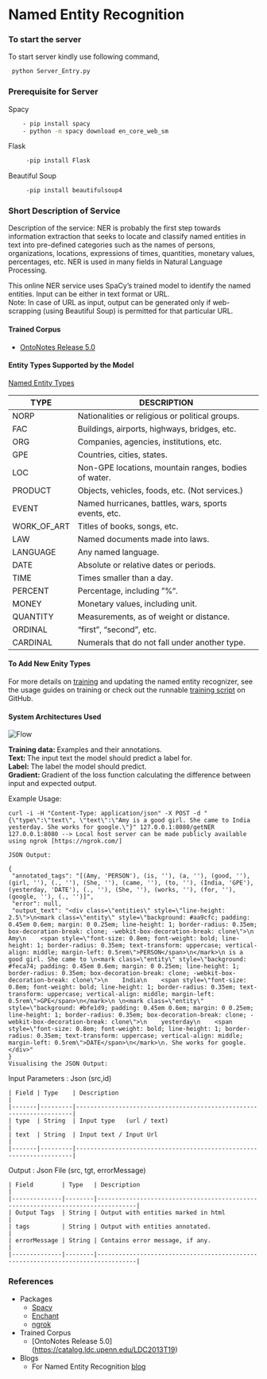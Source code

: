 # Named Entity Recognition

### To start the server 

To start server kindly use following command, 

```bash
 python Server_Entry.py
```

### Prerequisite for Server
	
Spacy </br>
```bash
    - pip install spacy 
    - python -m spacy download en_core_web_sm 
```
Flask </br>
```bash
     -pip install Flask
```
Beautiful Soup </br>
```bash
     -pip install beautifulsoup4
```
### Short Description of Service

Description of the service:</u> NER is probably the first step towards information extraction that seeks to locate and classify named entities in text into pre-defined categories such as the names of persons, organizations, locations, expressions of times, quantities, monetary values, percentages, etc. NER is used in many fields in Natural Language Processing.

This online NER service uses SpaCy’s trained model to identify the named entities. Input can be either in text format or URL. </br>
Note: In case of URL as input, output can be generated only if web-scrapping (using Beautiful Soup) is permitted for that particular URL.

#### Trained Corpus 
- [OntoNotes Release 5.0](https://catalog.ldc.upenn.edu/LDC2013T19)

#### Entity Types Supported by the Model

 [Named Entity Types](https://spacy.io/api/annotation#section-named-entities)

| TYPE	           | DESCRIPTION	                                                 |
|------------------|---------------------------------------------------------------|
|NORP		           |Nationalities or religious or political groups.	               |
|FAC		           |Buildings, airports, highways, bridges, etc.   	               | 	
|ORG		           |Companies, agencies, institutions, etc.	      	               |
|GPE		           |Countries, cities, states.	                  	               |
|LOC		           |Non-GPE locations, mountain ranges, bodies of water.	         |	
|PRODUCT		       |Objects, vehicles, foods, etc. (Not services.)		             |
|EVENT		         |Named hurricanes, battles, wars, sports events, etc.		       |
|WORK_OF_ART		   |Titles of books, songs, etc.	                 	               |
|LAW		           |Named documents made into laws.	              	               |
|LANGUAGE          |Any named language.	                          	               |
|DATE		           |Absolute or relative dates or periods.	        	             |
|TIME		           |Times smaller than a day.	                  	                 |
|PERCENT	         |Percentage, including ”%“.	                	                 |
|MONEY		         |Monetary values, including unit.	            	               |
|QUANTITY	         |Measurements, as of weight or distance.	       	               |
|ORDINAL	         |“first”, “second”, etc.	                     	                 |
|CARDINAL          |Numerals that do not fall under another type.		               |

#### To Add New Enity Types
For more details on [training](https://spacy.io/usage/training) and updating the named entity recognizer, see the usage guides on training or check out the runnable [training script](https://github.com/explosion/spaCy/blob/master/examples/training/train_ner.py) on GitHub.


#### System Architectures Used

![Flow](https://spacy.io/training-73950e71e6b59678754a87d6cf1481f9.svg)

<b>Training data: </b> Examples and their annotations. </br>
<b>Text: </b>The input text the model should predict a label for. </br>
<b>Label: </b>The label the model should predict. </br>
<b>Gradient: </b> Gradient of the loss function calculating the difference between input and expected output. </br>

Example Usage:
	
	curl -i -H "Content-Type: application/json" -X POST -d "{\"type\":\"text\", \"text\":\"Amy is a good girl. She came to India yesterday. She works for google.\"}" 127.0.0.1:8080/getNER
	127.0.0.1:8080 --> Local host server can be made publicly available using ngrok [https://ngrok.com/]
 
	JSON Output: 
	
	{
 	 "annotated_tags": "[(Amy, 'PERSON'), (is, ''), (a, ''), (good, ''), (girl, ''), (., ''), (She, ''), (came, ''), (to, ''), (India, 'GPE'), (yesterday, 'DATE'), (., ''), (She, ''), (works, ''), (for, ''), (google, ''), (., '')]",
 	 "error": null,
 	 "output_text": "<div class=\"entities\" style=\"line-height: 2.5\">\n<mark class=\"entity\" style=\"background: #aa9cfc; padding: 0.45em 0.6em; margin: 0 0.25em; line-height: 1; border-radius: 0.35em; box-decoration-break: clone; -webkit-box-decoration-break: clone\">\n    Amy\n    <span style=\"font-size: 0.8em; font-weight: bold; line-height: 1; border-radius: 0.35em; text-transform: uppercase; vertical-align: middle; margin-left: 0.5rem\">PERSON</span>\n</mark>\n is a good girl. She came to \n<mark class=\"entity\" style=\"background: #feca74; padding: 0.45em 0.6em; margin: 0 0.25em; line-height: 1; border-radius: 0.35em; box-decoration-break: clone; -webkit-box-decoration-break: clone\">\n    India\n    <span style=\"font-size: 0.8em; font-weight: bold; line-height: 1; border-radius: 0.35em; text-transform: uppercase; vertical-align: middle; margin-left: 0.5rem\">GPE</span>\n</mark>\n \n<mark class=\"entity\" style=\"background: #bfe1d9; padding: 0.45em 0.6em; margin: 0 0.25em; line-height: 1; border-radius: 0.35em; box-decoration-break: clone; -webkit-box-decoration-break: clone\">\n    yesterday\n    <span style=\"font-size: 0.8em; font-weight: bold; line-height: 1; border-radius: 0.35em; text-transform: uppercase; vertical-align: middle; margin-left: 0.5rem\">DATE</span>\n</mark>\n. She works for google.</div>"
	}
	Visualising the JSON Output:
	


Input Parameters : Json (src,id)

	| Field | Type    | Description                                                         |
	|-------|---------|---------------------------------------------------------------------|
	| type  | String  | Input type   (url / text)                                           |
	| text  | String  | Input text / Input Url                                              |
	|-------|---------|---------------------------------------------------------------------|

Output : Json File (src, tgt, errorMessage)

	| Field        | Type   | Description                                                                     |
	|--------------|--------|---------------------------------------------------------------------------------|
	| Output Tags  | String | Output with entities marked in html                                             |
	| tags         | String | Output with entities annotated.                                                 |
	| errorMessage | String | Contains error message, if any.                                                 |
	|--------------|--------|---------------------------------------------------------------------------------|



### References

- Packages
	- [Spacy](https://github.com/explosion/spacy-models/releases//tag/en_core_web_sm-2.2.5)
	- [Enchant](http://pyenchant.github.io/pyenchant/)
	- [ngrok](https://ngrok.com/)
- Trained Corpus
	- [OntoNotes Release 5.0] (https://catalog.ldc.upenn.edu/LDC2013T19)
- Blogs
	- For Named Entity Recognition [blog](https://towardsdatascience.com/named-entity-recognition-with-nltk-and-spacy-8c4a7d88e7da) 
